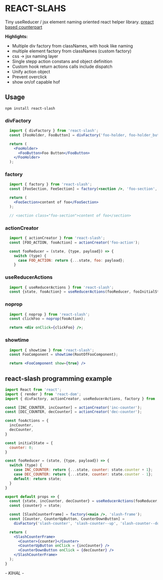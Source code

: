 # REACT-SLAHS
Tiny useReducer / jsx element naming oriented react helper library.
[preact based counterpart](https://github.com/Pengeszikra/preact-slash)

**Highlights:**
- Multiple div factory from classNames, with hook like naming
- multiple element factory from classNames (custom factory)
- css -> jsx naming layer
- Single stepp action constans and object definition
- Custom hook return actions calls include dispatch
- Unify action object
- Prevent overclick
- show on/of capable hof

## Usage
```npm install react-slash```

### divFactory
```jsx
  import { divFactory } from 'react-slash';
  const [FooHolder, FooButton] = divFactory('foo-holder, foo-holder_button');

  return (
    <FooHolder>
      <FooButton>Foo Button</FooButton>
    </FooHolder>
  );
```

### factory
```jsx
  import { factory } from 'react-slash';
  const [FooSection, FeeSection] = factory(<section />, 'foo-section', 'fee-section');

  return (
    <FooSection>content of foo</FooSection>
  );

  // <section class="foo-section">content of foo</section>
```

### actionCreator
```jsx
  import { actionCreator } from 'react-slash';
  const [FOO_ACTION, fooAction] = actionCreator('foo-action');

  const fooReducer = (state, {type, payload}) => {
    switch (type) {
      case FOO_ACTION: return {...state, foo: payload};
    }
```

### useReducerActions
```jsx
  import { useReducerActions } from 'react-slash';
  const {state, fooAction} = useReducerActions(fooReducer, fooInitialState, {fooAction});
```

### noprop
```jsx
  import { noprop } from 'react-slash';
  const clickFoo = noprop(fooAction);

  return <div onClick={clickFoo} />;
```

### showtime
```jsx
  import { showtime } from 'react-slash';
  const FooComponent = showtime(RootOfFooComponent);

  return <FooComponent show={true} />
```

## react-slash programming example

```jsx
import React from 'react';
import { render } from 'react-dom';
import { divFactory, actionCreator, useReducerActions, factory } from 'react-slash';

const [INC_COUNTER, incCounter] = actionCreator('inc-counter');
const [DEC_COUNTER, decCounter] = actionCreator('dec-counter');

const fooActions = {
  incCounter,
  decCounter,
}

const initialState = {
  counter: 0;
}

const fooReducer = (state, {type, payload}) => {
  switch (type) {
    case INC_COUNTER: return {...state, counter: state.counter + 1};
    case DEC_COUNTER: return {...state, counter: state.counter - 1};
    default: return state;
  }
}

export default props => {
  const {state, incCounter, decCounter} = useReducerActions(fooReducer, initialState, fooActions);
  const {counter} = state;

  const [SlashCounterFrame] = factory(<main />, 'slash-frame');
  const [Counter, CounterUpButton, CounterDownButton] = 
    divFactory('slash-counter', 'slash-counter--up', 'slash-counter--down');

  return (
    <SlashCounterFrame>
      <Counter>{counter}</Counter>
      <CounterUpButton onClick = {incCounter} />
      <CounterDownButton onClick = {decCounter} />
    </SlashCounterFrame>
  );
}
```

*- KIHAL -*